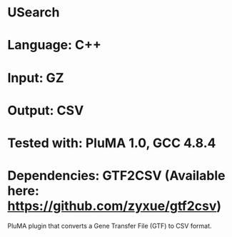 # USearch
# Language: C++
# Input: GZ
# Output: CSV
# Tested with: PluMA 1.0, GCC 4.8.4
# Dependencies: GTF2CSV (Available here: https://github.com/zyxue/gtf2csv)

PluMA plugin that converts a Gene Transfer File (GTF) to CSV format.
